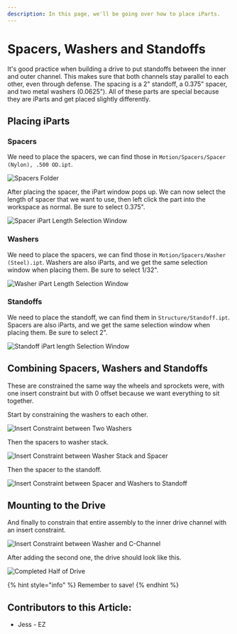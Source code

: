 ```yaml
---
description: In this page, we'll be going over how to place iParts.
---
```


# Spacers, Washers and Standoffs

It's good practice when building a drive to put standoffs between the inner and outer channel.  This makes sure that both channels stay parallel to each other, even through defense.  The spacing is a 2" standoff, a 0.375" spacer, and two metal washers (0.0625").  All of these parts are special because they are iParts and get placed slightly differently.&#x20;

## Placing iParts

### Spacers

We need to place the spacers, we can find those in `Motion/Spacers/Spacer (Nylon), .500 OD.ipt`. &#x20;

![Spacers Folder](<../../../../.gitbook/assets/image (81).png>)

After placing the spacer, the iPart window pops up.  We can now select the length of spacer that we want to use, then left click the part into the workspace as normal.  Be sure to select 0.375".

![Spacer iPart Length Selection Window](<../../../../.gitbook/assets/image (82).png>)



### Washers

We need to place the spacers, we can find those in `Motion/Spacers/Washer (Steel).ipt`.  Washers are also iParts, and we get the same selection window when placing them.  Be sure to select 1/32".&#x20;

![Washer iPart Length Selection Window](<../../../../.gitbook/assets/image (83).png>)



### Standoffs

We need to place the standoff, we can find them in `Structure/Standoff.ipt`.  Spacers are also iParts, and we get the same selection window when placing them.  Be sure to select 2".&#x20;

![Standoff iPart length Selection Window](<../../../../.gitbook/assets/image (84).png>)

## Combining Spacers, Washers and Standoffs

These are constrained the same way the wheels and sprockets were, with one insert constraint but with 0 offset because we want everything to sit together.&#x20;

Start by constraining the washers to each other.

![Insert Constraint between Two Washers](<../../../../.gitbook/assets/image (85).png>)

Then the spacers to washer stack.&#x20;

![Insert Constraint between Washer Stack and Spacer](<../../../../.gitbook/assets/image (86).png>)

Then the spacer to the standoff.

![Insert Constraint between Spacer and Washers to Standoff](<../../../../.gitbook/assets/image (87).png>)

## Mounting to the Drive

And finally to constrain that entire assembly to the inner drive channel with an insert constraint.&#x20;

![Insert Constraint between Washer and C-Channel](<../../../../.gitbook/assets/image (88).png>)

After adding the second one, the drive should look like this.&#x20;

![Completed Half of Drive](<../../../../.gitbook/assets/image (89).png>)

{% hint style="info" %}
Remember to save!
{% endhint %}



## Contributors to this Article: <a href="#contributors-to-this-article" id="contributors-to-this-article"></a>

* Jess - EZ
